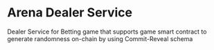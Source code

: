 # Arena Dealer Service

Dealer Service for Betting game that supports game smart contract to generate randomness on-chain by using Commit-Reveal schema
